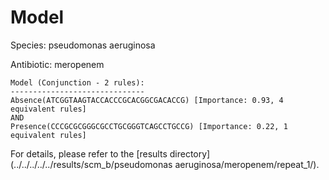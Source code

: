 
# Model

Species: pseudomonas aeruginosa

Antibiotic: meropenem

```
Model (Conjunction - 2 rules):
------------------------------
Absence(ATCGGTAAGTACCACCCGCACGGCGACACCG) [Importance: 0.93, 4 equivalent rules]
AND
Presence(CCCGCGCGGGCGCCTGCGGGTCAGCCTGCCG) [Importance: 0.22, 1 equivalent rules]

```

For details, please refer to the [results directory](../../../../../results/scm_b/pseudomonas aeruginosa/meropenem/repeat_1/).


